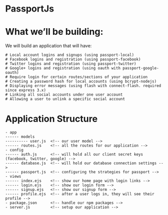 # PassportJs

# What we’ll be building:

We will build an application that will have:

    # Local account logins and signups (using passport-local)
    # Facebook logins and registration (using passport-facebook)
    # Twitter logins and registration (using passport-twitter)
    # Google+ logins and registration (using oauth with passport-google-oauth)
    # Require login for certain routes/sections of your application
    # Creating a password hash for local accounts (using bcrypt-nodejs)
    # Displaying error messages (using flash with connect-flash. required since express 3.x)
    # Linking all social accounts under one user account
    # Allowing a user to unlink a specific social account


# Application Structure

  	- app
    ------ models
    ---------- user.js  <!-- our user model -->
    ------ routes.js    <!-- all the routes for our application -->
    - config
    ------ auth.js      <!-- will hold all our client secret keys (facebook, twitter, google) -->
    ------ database.js  <!-- will hold our database connection settings -->
    ------ passport.js  <!-- configuring the strategies for passport -->
    - views
    ------ index.ejs    <!-- show our home page with login links -->
    ------ login.ejs    <!-- show our login form -->
    ------ signup.ejs   <!-- show our signup form -->
    ------ profile.ejs  <!-- after a user logs in, they will see their profile -->
    - package.json      <!-- handle our npm packages -->
    - server.js         <!-- setup our application -->
